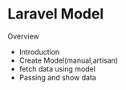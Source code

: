 <h1>Laravel Model</h1>
<p>Overview</p>
  <ul>
  <li>Introduction</li>
  <li>Create Model(manual,artisan)</li>
  <li>fetch data using model</li>
  <li>Passing and show data</li>
  </ul>
